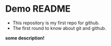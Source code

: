 # Demo  README

- This repository is my first repo for github.
- The first round to know about git and github.

**some description!**
